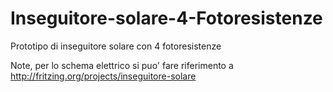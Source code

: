# Inseguitore-solare-4-Fotoresistenze
Prototipo di inseguitore solare con 4 fotoresistenze

Note, per lo schema elettrico si puo' fare riferimento a http://fritzing.org/projects/inseguitore-solare
